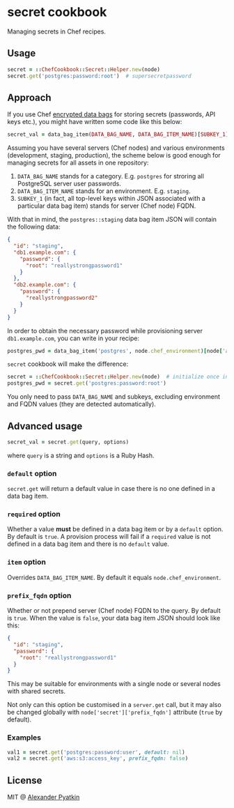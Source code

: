 # secret cookbook
Managing secrets in Chef recipes.

## Usage

```ruby
secret = ::ChefCookbook::Secret::Helper.new(node)
secret.get('postgres:password:root')  # supersecretpassword
```

## Approach
If you use Chef [encrypted data bags](https://docs.chef.io/data_bags.html) for storing secrets (passwords, API keys etc.), you might have written some code like this below:

```ruby
secret_val = data_bag_item(DATA_BAG_NAME, DATA_BAG_ITEM_NAME)[SUBKEY_1][SUBKEY_2][SUBKEY_3]
```

Assuming you have several servers (Chef nodes) and various environments (development, staging, production), the scheme below is good enough for managing secrets for all assets in one repository:

1. `DATA_BAG_NAME` stands for a category. E.g. `postgres` for stroring all PostgreSQL server user passwords.
2. `DATA_BAG_ITEM_NAME` stands for an environment. E.g. `staging`.
3. `SUBKEY_1` (in fact, all top-level keys within JSON associated with a particular data bag item) stands for server (Chef node) FQDN.

With that in mind, the `postgres::staging` data bag item JSON will contain the following data:

```json
{
  "id": "staging",
  "db1.example.com": {
    "password": {
      "root": "reallystrongpassword1"
    }
  },
  "db2.example.com": {
    "password": {
      "reallystrongpassword2"
    }
  }
}
```

In order to obtain the necessary password while provisioning server `db1.example.com`, you can write in your recipe:

```ruby
postgres_pwd = data_bag_item('postgres', node.chef_environment)[node['automatic']['fqdn']]['password']['root']
```

`secret` cookbook will make the difference:

```ruby
secret = ::ChefCookbook::Secret::Helper.new(node)  # initialize once in a recipe
postgres_pwd = secret.get('postgres:password:root')
```

You only need to pass `DATA_BAG_NAME` and subkeys, excluding environment and FQDN values (they are detected automatically).

## Advanced usage

```ruby
secret_val = secret.get(query, options)
```

where `query` is a string and `options` is a Ruby Hash.

### `default` option
`secret.get` will return a default value in case there is no one defined in a data bag item.

### `required` option
Whether a value **must** be defined in a data bag item or by a `default` option. By default is `true`. A provision process will fail if a `required` value is not defined in a data bag item and there is no `default` value.

### `item` option
Overrides `DATA_BAG_ITEM_NAME`. By default it equals `node.chef_environment`.

### `prefix_fqdn` option
Whether or not prepend server (Chef node) FQDN to the query. By default is `true`. When the value is `false`, your data bag item JSON should look like this:

```json
{
  "id": "staging",
  "password": {
    "root": "reallystrongpassword1"
  }
}
```

This may be suitable for environments with a single node or several nodes with shared secrets.

Not only can this option be customised in a `server.get` call, but it may also be changed globally with `node['secret']['prefix_fqdn']` attribute (`true` by default).

### Examples

```ruby
val1 = secret.get('postgres:password:user', default: nil)
val2 = secret.get('aws:s3:access_key', prefix_fqdn: false)
```

## License
MIT @ [Alexander Pyatkin](https://github.com/aspyatkin)
